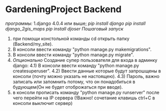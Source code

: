 # GardeningProject Backend
*программы:*
1.django 4.0.4 или выше;
*pip install django*
*pip install django_2gis_maps*
*pip install djoser*
*Пошаговый запуск*
1) при помощи констольной команды cd открыть папку (Backend/my_site).
2) В консоли ввести команду "python manage.py makemigrations".
3) В консоли ввести команду "python manage.py migrate".
4) *Опционально* Создание супер пользователя для входа в админку django:
4.1) В консоли ввести команду  "python manage.py createsuperuser".
4.2) Ввести данные которые будут запрошщены в консоли (почту можно указать не настоящею).
4.3) Пароль, важно записать или запомнить потому, что он понадобиться в будующем(Он не будет отоброжаться при вводе).
5) в консоли прописать команду "python manage.py runserver" после чего перейти на IP сервера (!Важно! сочетание клавишь ctrl+С в консоли выключит сервер) 


